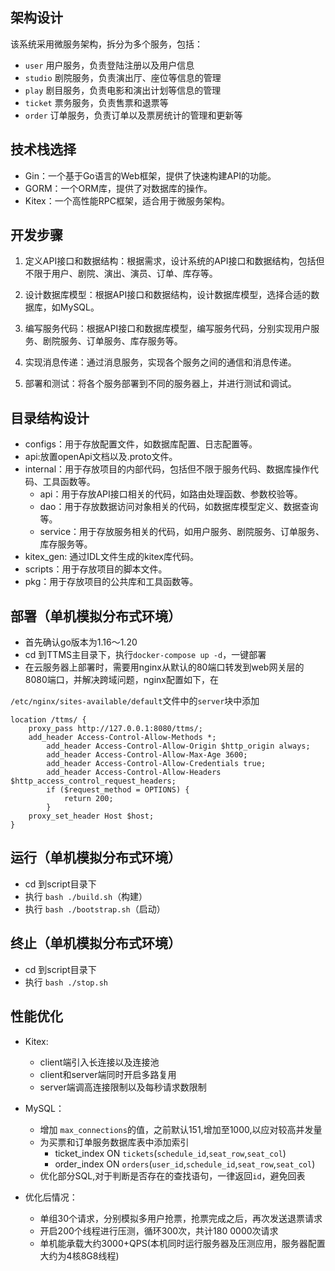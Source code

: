 ## 架构设计

该系统采用微服务架构，拆分为多个服务，包括：

- `user` 用户服务，负责登陆注册以及用户信息
- `studio` 剧院服务，负责演出厅、座位等信息的管理
- `play` 剧目服务，负责电影和演出计划等信息的管理
- `ticket` 票务服务，负责售票和退票等
- `order` 订单服务，负责订单以及票房统计的管理和更新等

## 技术栈选择

- Gin：一个基于Go语言的Web框架，提供了快速构建API的功能。
- GORM：一个ORM库，提供了对数据库的操作。
- Kitex：一个高性能RPC框架，适合用于微服务架构。

## 开发步骤

1. 定义API接口和数据结构：根据需求，设计系统的API接口和数据结构，包括但不限于用户、剧院、演出、演员、订单、库存等。

2. 设计数据库模型：根据API接口和数据结构，设计数据库模型，选择合适的数据库，如MySQL。

3. 编写服务代码：根据API接口和数据库模型，编写服务代码，分别实现用户服务、剧院服务、订单服务、库存服务等。

4. 实现消息传递：通过消息服务，实现各个服务之间的通信和消息传递。

5. 部署和测试：将各个服务部署到不同的服务器上，并进行测试和调试。

## 目录结构设计

- configs：用于存放配置文件，如数据库配置、日志配置等。
- api:放置openApi文档以及.proto文件。
- internal：用于存放项目的内部代码，包括但不限于服务代码、数据库操作代码、工具函数等。
    - api：用于存放API接口相关的代码，如路由处理函数、参数校验等。
    - dao：用于存放数据访问对象相关的代码，如数据库模型定义、数据查询等。
    - service：用于存放服务相关的代码，如用户服务、剧院服务、订单服务、库存服务等。
- kitex_gen: 通过IDL文件生成的kitex库代码。
- scripts：用于存放项目的脚本文件。
- pkg：用于存放项目的公共库和工具函数等。

## 部署（单机模拟分布式环境）

- 首先确认go版本为1.16～1.20
- cd 到TTMS主目录下，执行`docker-compose up -d`，一键部署
- 在云服务器上部署时，需要用nginx从默认的80端口转发到web网关层的8080端口，并解决跨域问题，nginx配置如下，在

`/etc/nginx/sites-available/default`文件中的`server`块中添加
```
location /ttms/ {
   	proxy_pass http://127.0.0.1:8080/ttms/;
	add_header Access-Control-Allow-Methods *;
        add_header Access-Control-Allow-Origin $http_origin always;
        add_header Access-Control-Allow-Max-Age 3600;
        add_header Access-Control-Allow-Credentials true;
        add_header Access-Control-Allow-Headers $http_access_control_request_headers;
        if ($request_method = OPTIONS) {
            return 200;
        }
	proxy_set_header Host $host;
}
```

## 运行（单机模拟分布式环境）

- cd 到script目录下
- 执行 `bash ./build.sh`（构建）
- 执行 `bash ./bootstrap.sh`（启动）

## 终止（单机模拟分布式环境）

- cd 到script目录下
- 执行 `bash ./stop.sh`

## 性能优化

- Kitex:
  - client端引入长连接以及连接池
  - client和server端同时开启多路复用
  - server端调高连接限制以及每秒请求数限制

- MySQL：
  - 增加 `max_connections`的值，之前默认151,增加至1000,以应对较高并发量
  - 为买票和订单服务数据库表中添加索引
    - ticket_index ON `tickets`(`schedule_id`,`seat_row`,`seat_col`)
    - order_index ON `orders`(`user_id`,`schedule_id`,`seat_row`,`seat_col`)
  - 优化部分SQL,对于判断是否存在的查找语句，一律返回`id`，避免回表

- 优化后情况：
  - 单组30个请求，分别模拟多用户抢票，抢票完成之后，再次发送退票请求
  - 开启200个线程进行压测，循环300次，共计180 0000次请求
  - 单机能承载大约3000+QPS(本机同时运行服务器及压测应用，服务器配置大约为4核8G8线程)
